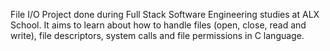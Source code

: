 File I/O
Project done during Full Stack Software Engineering studies at ALX School. It aims to learn about how to handle files (open, close, read and write), file descriptors, system calls and file permissions in C language.
